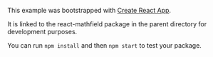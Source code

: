 This example was bootstrapped with [Create React App](https://github.com/facebook/create-react-app).

It is linked to the react-mathfield package in the parent directory for development purposes.

You can run `npm install` and then `npm start` to test your package.
